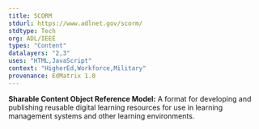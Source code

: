 ```yaml
---
title: SCORM
stdurl: https://www.adlnet.gov/scorm/
stdtype: Tech
org: ADL/IEEE
types: "Content"
datalayers: "2,3"
uses: "HTML,JavaScript"
context: "HigherEd,Workforce,Military"
provenance: EdMatrix 1.0
---
```

**Sharable Content Object Reference Model:** A format for developing and publishing reusable digital learning resources for use in learning management systems and other learning environments.